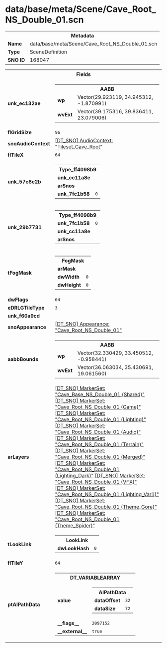 <h1>data/base/meta/Scene/Cave_Root_NS_Double_01.scn</h1><table><tr><th colspan="100%">Metadata</th></tr><tr><td><b>Name</b></td><td>data/base/meta/Scene/Cave_Root_NS_Double_01.scn</td></tr><tr><td><b>Type</b></td><td>SceneDefinition</td></tr><tr><td><b>SNO ID</b></td><td>168047</td></tr></table>

<table><tr><th colspan="100%">Fields</th></tr><tr><td><b>unk_ec132ae</b></td><td><table><tr><th colspan="100%">AABB</th></tr><tr><td><b>wp</b></td><td>Vector(29.923119, 34.945312, -1.870991)</td></tr><tr><td><b>wvExt</b></td><td>Vector(39.175316, 39.836411, 23.079006)</td></tr></table>

</td></tr><tr><td><b>flGridSize</b></td><td><code>96</code></td></tr><tr><td><b>snoAudioContext</b></td><td><a href="..\AudioContext\Tileset_Cave_Root.auc">[DT_SNO] AudioContext: "Tileset_Cave_Root"</a></td></tr><tr><td><b>flTileX</b></td><td><code>64</code></td></tr><tr><td><b>unk_57e8e2b</b></td><td><table><tr><th colspan="100%">Type_ff4098b9</th></tr><tr><td><b>unk_cc11a8e</b></td><td></td></tr><tr><td><b>arSnos</b></td><td></td></tr><tr><td><b>unk_7fc1b58</b></td><td><code>0</code></td></tr></table>

</td></tr><tr><td><b>unk_29b7731</b></td><td><table><tr><th colspan="100%">Type_ff4098b9</th></tr><tr><td><b>unk_7fc1b58</b></td><td><code>0</code></td></tr><tr><td><b>unk_cc11a8e</b></td><td></td></tr><tr><td><b>arSnos</b></td><td></td></tr></table>

</td></tr><tr><td><b>tFogMask</b></td><td><table><tr><th colspan="100%">FogMask</th></tr><tr><td><b>arMask</b></td><td></td></tr><tr><td><b>dwWidth</b></td><td><code>0</code></td></tr><tr><td><b>dwHeight</b></td><td><code>0</code></td></tr></table>

</td></tr><tr><td><b>dwFlags</b></td><td><code>64</code></td></tr><tr><td><b>eDRLGTileType</b></td><td><code>3</code></td></tr><tr><td><b>unk_f60a9cd</b></td><td></td></tr><tr><td><b>snoAppearance</b></td><td><a href="..\Appearance\Cave_Root_NS_Double_01.app">[DT_SNO] Appearance: "Cave_Root_NS_Double_01"</a></td></tr><tr><td><b>aabbBounds</b></td><td><table><tr><th colspan="100%">AABB</th></tr><tr><td><b>wp</b></td><td>Vector(32.330429, 33.450512, -0.958441)</td></tr><tr><td><b>wvExt</b></td><td>Vector(36.063034, 35.430691, 19.061560)</td></tr></table>

</td></tr><tr><td><b>arLayers</b></td><td><a href="..\MarkerSet\Cave_Base_NS_Double_01 (Shared).mrk">[DT_SNO] MarkerSet: "Cave_Base_NS_Double_01 (Shared)"</a>
<a href="..\MarkerSet\Cave_Root_NS_Double_01 (Game).mrk">[DT_SNO] MarkerSet: "Cave_Root_NS_Double_01 (Game)"</a>
<a href="..\MarkerSet\Cave_Root_NS_Double_01 (Lighting).mrk">[DT_SNO] MarkerSet: "Cave_Root_NS_Double_01 (Lighting)"</a>
<a href="..\MarkerSet\Cave_Root_NS_Double_01 (Audio).mrk">[DT_SNO] MarkerSet: "Cave_Root_NS_Double_01 (Audio)"</a>
<a href="..\MarkerSet\Cave_Root_NS_Double_01 (Terrain).mrk">[DT_SNO] MarkerSet: "Cave_Root_NS_Double_01 (Terrain)"</a>
<a href="..\MarkerSet\Cave_Root_NS_Double_01 (Merged).mrk">[DT_SNO] MarkerSet: "Cave_Root_NS_Double_01 (Merged)"</a>
<a href="..\MarkerSet\Cave_Root_NS_Double_01 (Lighting_Dark).mrk">[DT_SNO] MarkerSet: "Cave_Root_NS_Double_01 (Lighting_Dark)"</a>
<a href="..\MarkerSet\Cave_Root_NS_Double_01 (VFX).mrk">[DT_SNO] MarkerSet: "Cave_Root_NS_Double_01 (VFX)"</a>
<a href="..\MarkerSet\Cave_Root_NS_Double_01 (Lighting_Var1).mrk">[DT_SNO] MarkerSet: "Cave_Root_NS_Double_01 (Lighting_Var1)"</a>
<a href="..\MarkerSet\Cave_Root_NS_Double_01 (Theme_Gore).mrk">[DT_SNO] MarkerSet: "Cave_Root_NS_Double_01 (Theme_Gore)"</a>
<a href="..\MarkerSet\Cave_Root_NS_Double_01 (Theme_Spider).mrk">[DT_SNO] MarkerSet: "Cave_Root_NS_Double_01 (Theme_Spider)"</a>
</td></tr><tr><td><b>tLookLink</b></td><td><table><tr><th colspan="100%">LookLink</th></tr><tr><td><b>dwLookHash</b></td><td><code>0</code></td></tr></table>

</td></tr><tr><td><b>flTileY</b></td><td><code>64</code></td></tr><tr><td><b>ptAIPathData</b></td><td><table><tr><th colspan="100%">DT_VARIABLEARRAY</th></tr><tr><td><b>value</b></td><td><table><tr><th colspan="100%">AIPathData</th></tr><tr><td><b>dataOffset</b></td><td><code>32</code></td></tr><tr><td><b>dataSize</b></td><td><code>72</code></td></tr></table>

</td></tr><tr><td><b>__flags__</b></td><td><code>2097152</code></td></tr><tr><td><b>__external__</b></td><td><code>true</code></td></tr></table>

</td></tr></table>


